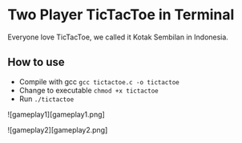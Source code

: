 # Two Player TicTacToe in Terminal

Everyone love TicTacToe, we called it Kotak Sembilan in Indonesia.

## How to use

* Compile with gcc `gcc tictactoe.c -o tictactoe`
* Change to executable `chmod +x tictactoe`
* Run `./tictactoe`

![gameplay1][gameplay1.png]

![gameplay2][gameplay2.png]